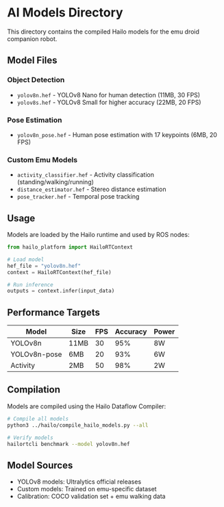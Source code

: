 # AI Models Directory

This directory contains the compiled Hailo models for the emu droid companion robot.

## Model Files

### Object Detection
- `yolov8n.hef` - YOLOv8 Nano for human detection (11MB, 30 FPS)
- `yolov8s.hef` - YOLOv8 Small for higher accuracy (22MB, 20 FPS)

### Pose Estimation  
- `yolov8n_pose.hef` - Human pose estimation with 17 keypoints (6MB, 20 FPS)

### Custom Emu Models
- `activity_classifier.hef` - Activity classification (standing/walking/running)
- `distance_estimator.hef` - Stereo distance estimation 
- `pose_tracker.hef` - Temporal pose tracking

## Usage

Models are loaded by the Hailo runtime and used by ROS nodes:

```python
from hailo_platform import HailoRTContext

# Load model
hef_file = "yolov8n.hef"
context = HailoRTContext(hef_file)

# Run inference
outputs = context.infer(input_data)
```

## Performance Targets

| Model | Size | FPS | Accuracy | Power |
|-------|------|-----|----------|-------|
| YOLOv8n | 11MB | 30 | 95% | 8W |
| YOLOv8n-pose | 6MB | 20 | 93% | 6W |
| Activity | 2MB | 50 | 98% | 2W |

## Compilation

Models are compiled using the Hailo Dataflow Compiler:

```bash
# Compile all models
python3 ../hailo/compile_hailo_models.py --all

# Verify models
hailortcli benchmark --model yolov8n.hef
```

## Model Sources

- YOLOv8 models: Ultralytics official releases
- Custom models: Trained on emu-specific dataset
- Calibration: COCO validation set + emu walking data
